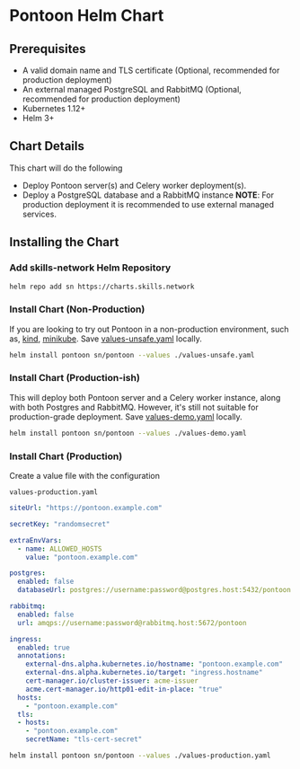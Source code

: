 # Pontoon Helm Chart

## Prerequisites

- A valid domain name and TLS certificate (Optional, recommended for production deployment)
- An external managed PostgreSQL and RabbitMQ (Optional, recommended for production deployment)
- Kubernetes 1.12+
- Helm 3+

## Chart Details

This chart will do the following

- Deploy Pontoon server(s) and Celery worker deployment(s).
- Deploy a PostgreSQL database and a RabbitMQ instance **NOTE**: For production deployment it is recommended to use external managed services.

## Installing the Chart

### Add skills-network Helm Repository

```bash
helm repo add sn https://charts.skills.network
```

### Install Chart (Non-Production)

If you are looking to try out Pontoon in a non-production environment, such as, [kind](https://kind.sigs.k8s.io/), [minikube](https://minikube.sigs.k8s.io). Save [values-unsafe.yaml](./values-unsafe.yaml) locally.

```bash
helm install pontoon sn/pontoon --values ./values-unsafe.yaml
```

### Install Chart (Production-ish)

This will deploy both Pontoon server and a Celery worker instance, along with both Postgres and RabbitMQ. However, it's still not suitable for production-grade deployment. Save [values-demo.yaml](./values-demo.yaml) locally.

```bash
helm install pontoon sn/pontoon --values ./values-demo.yaml
```

### Install Chart (Production)

Create a value file with the configuration

`values-production.yaml`

```yml
siteUrl: "https://pontoon.example.com"

secretKey: "randomsecret"

extraEnvVars:
  - name: ALLOWED_HOSTS
    value: "pontoon.example.com"

postgres:
  enabled: false
  databaseUrl: postgres://username:password@postgres.host:5432/pontoon

rabbitmq:
  enabled: false
  url: amqps://username:password@rabbitmq.host:5672/pontoon

ingress:
  enabled: true
  annotations:
    external-dns.alpha.kubernetes.io/hostname: "pontoon.example.com"
    external-dns.alpha.kubernetes.io/target: "ingress.hostname"
    cert-manager.io/cluster-issuer: acme-issuer
    acme.cert-manager.io/http01-edit-in-place: "true"
  hosts:
    - "pontoon.example.com"
  tls:
  - hosts:
    - "pontoon.example.com"
    secretName: "tls-cert-secret"
```

```bash
helm install pontoon sn/pontoon --values ./values-production.yaml
```
